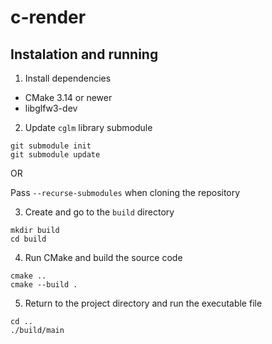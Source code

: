 # c-render

## Instalation and running

1. Install dependencies
- CMake 3.14 or newer
- libglfw3-dev

2. Update `cglm` library submodule
```shell
git submodule init
git submodule update
```
OR

Pass `--recurse-submodules` when cloning the repository

3. Create and go to the `build` directory
```shell
mkdir build
cd build
```
4. Run CMake and build the source code
```shell
cmake ..
cmake --build .
```

5. Return to the project directory and run the executable file
```shell
cd ..
./build/main
```
